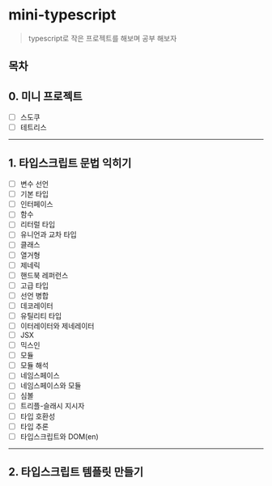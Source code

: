 # mini-typescript
> typescript로 작은 프로젝트를 해보며 공부 해보자

## <strong>목차</strong>
## 0. 미니 프로젝트

- [ ] 스도쿠
- [ ] 테트리스
---
## 1. 타입스크립트 문법 익히기
- [ ] 변수 선언
- [ ] 기본 타입
- [ ] 인터페이스
- [ ] 함수
- [ ] 리터럴 타입
- [ ] 유니언과 교차 타입
- [ ] 클래스
- [ ] 열거형
- [ ] 제네릭
- [ ] 핸드북 레퍼런스
- [ ] 고급 타입
- [ ] 선언 병합
- [ ] 데코레이터
- [ ] 유틸리티 타입
- [ ] 이터레이터와 제네레이터
- [ ] JSX
- [ ] 믹스인
- [ ] 모듈
- [ ] 모듈 해석
- [ ] 네임스페이스
- [ ] 네임스페이스와 모듈
- [ ] 심볼
- [ ] 트리플-슬래시 지시자
- [ ] 타입 호환성
- [ ] 타입 추론
- [ ] 타입스크립트와 DOM(en)

---

## 2. 타입스크립트 템플릿 만들기

